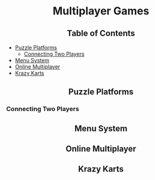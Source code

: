<h1 align="center"> Multiplayer Games </h1>
<h2 align="center"> Table of Contents </h2>

- [Puzzle Platforms](#puzzle-platforms)
    * [Connecting Two Players](#connecting-two-players)
- [Menu System](#menu-system)
- [Online Multiplayer](#online-multiplayer)
- [Krazy Karts](#krazy-karts)

<!----------------------------------------------------------------------------------------------------------------->
<h2 align="center" id="puzzle-platforms"> Puzzle Platforms </h2>

### Connecting Two Players


<!----------------------------------------------------------------------------------------------------------------->
<h2 align="center" id="menu-system"> Menu System </h2>

<!----------------------------------------------------------------------------------------------------------------->
<h2 align="center" id="online-multiplayer"> Online Multiplayer </h2>

<!----------------------------------------------------------------------------------------------------------------->
<h2 align="center" id="krazy-karts"> Krazy Karts </h2>
